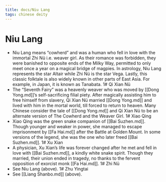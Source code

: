 ```yaml
---
title: docs/Niu Lang
tags: chinese deity
---
```


# Niu Lang 
- Niu Lang means “cowherd” and was a human who fell in love with the immortal Zhi Nü i.e. weaver girl. As their romance was forbidden, they were banished to opposite ends of the Milky Way, permitted to only meet once a year on a magical bridge of magpies. In astrology, Niu Lang represents the star Altair while Zhi Nü is the star Vega. Lastly, this classic folktale is also widely known in other parts of East Asia. For example, in Japan, it is known as Tanabata.
1# Qi Xian Nü 
- The “Seventh Fairy” was a heavenly weaver who was moved by [[Dong Yong.md]]’s self-sacrificing filial piety. After magically assisting him to free himself from slavery, Qi Xian Nü married [[Dong Yong.md]] and lived with him in the mortal world, till forced to return to heaven. Many Chinese consider the tale of [[Dong Yong.md]] and Qi Xian Nü to be an alternate version of The Cowherd and the Weaver Girl.
1# Xiao Qing 
- Xiao Qing was the green snake companion of [[Bai Suzhen.md]]. Though younger and weaker in power, she managed to escape imprisonment by [[Fa Hai.md]] after the Battle at Golden Mount. In some versions of the legend, she was the one who later freed [[Bai Suzhen.md]].
1# Xu Xian 
- A physician, Xu Xian’s life was forever changed after he met and fell in love with [[Bai Suzhen.md]], a kindly white snake spirit. Though they married, their union ended in tragedy, no thanks to the fervent opposition of exorcist monk [[Fa Hai.md]].
1# Zhi Nü 
- See Niu Lang (above).
1# Zhu Yingtai 
- See [[Liang Shanbo.md]] (above).